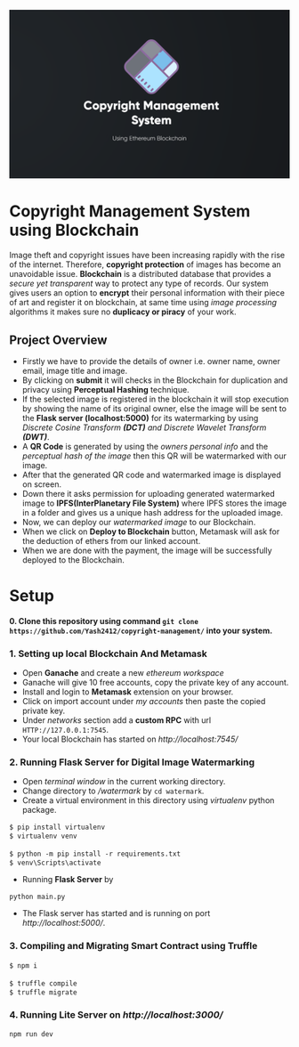 ![Poster](https://github.com/Yash2412/copyright-management/blob/master/src/img/Poster_new.png)


# Copyright Management System using Blockchain
Image theft and copyright issues have been increasing rapidly with the rise of the internet. Therefore, **copyright protection** of images has become an unavoidable issue. 
**Blockchain** is a distributed database that provides a *secure yet transparent* way to protect any type of records.
Our system gives users an option to **encrypt** their personal information with their piece of art and register it on blockchain, at same time using *image processing* algorithms it makes sure no **duplicacy or piracy** of your work.

## Project Overview
- Firstly we have to provide the details of owner  i.e. owner name, owner email, image title and image.
- By clicking on **submit** it will checks in the Blockchain for duplication and privacy using **Perceptual Hashing** technique.
- If the selected image is registered in the blockchain it will stop execution by showing the name of its original owner, else the image will be sent to the **Flask server (localhost:5000)** for its watermarking by using *Discrete Cosine Transform **(DCT)** and Discrete Wavelet Transform **(DWT)***.
- A **QR Code** is generated by using the *owners personal info* and the *perceptual hash of the image* then this QR will be watermarked with our image.
- After that the generated QR code and watermarked image is displayed on screen.
- Down there it asks permission for uploading generated watermarked image to **IPFS(InterPlanetary File System)** where IPFS stores the image in a folder and gives us a unique  hash address for the uploaded image.
- Now, we can deploy our *watermarked image* to our Blockchain.
- When we click on **Deploy to Blockchain** button, Metamask will ask for the deduction of ethers from our linked account.
- When we are done with the payment, the image will be successfully deployed to the Blockchain.

# Setup
#### 0. Clone this repository using command `git clone https://github.com/Yash2412/copyright-management/` into your system.
### 1. Setting up local Blockchain And Metamask
- Open **Ganache** and create a new *ethereum workspace*
- Ganache will give 10 free accounts, copy the private key of any account.
- Install and login to **Metamask** extension on your browser.
- Click on import account under *my accounts* then paste the copied private key.
- Under *networks* section add a **custom RPC** with url `HTTP://127.0.0.1:7545`.
- Your local Blockchain has started on *http://localhost:7545/* 

### 2. Running Flask Server for Digital Image Watermarking
- Open *terminal window* in the current working directory.
- Change directory to */watermark* by `cd watermark`.
- Create a virtual environment in this directory using *virtualenv* python package.
```
$ pip install virtualenv
$ virtualenv venv

$ python -m pip install -r requirements.txt
$ venv\Scripts\activate
```
- Running **Flask Server** by
```
python main.py
```
- The Flask server has started and is running on port *http://localhost:5000/*.

### 3. Compiling and Migrating Smart Contract using Truffle
```
$ npm i

$ truffle compile
$ truffle migrate
```

### 4. Running Lite Server on *http://localhost:3000/*
```
npm run dev
```
